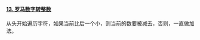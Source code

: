#### [13. 罗马数字转整数](https://leetcode.cn/problems/roman-to-integer/)

从头开始遍历字符，如果当前比后一个小，则当前的数要被减去，否则，一直做加法。